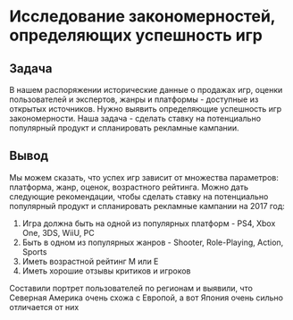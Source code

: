 # Исследование закономерностей, определяющих успешность игр

## Задача

В нашем распоряжении исторические данные о продажах игр, оценки пользователей и экспертов, жанры и платформы - доступные из открытых источников. Нужно выявить определяющие успешность игр закономерности. Наша задача - сделать ставку на потенциально популярный продукт и спланировать рекламные кампании.

## Вывод

Мы можем сказать, что успех игр зависит от множества параметров: платформа, жанр, оценок, возрастного рейтинга. Можно дать следующие рекомендации, чтобы сделать ставку на потенциально популярный продукт и спланировать рекламные кампании на 2017 год:
1. Игра должна быть на одной из популярных платформ - PS4, Xbox One, 3DS, WiiU, PC
2. Быть в одном из популярных жанров - Shooter, Role-Playing, Action, Sports
3. Иметь возрастной рейтинг M или Е
4. Иметь хорошие отзывы критиков и игроков

Составили портрет пользователей по регионам и выявили, что Северная Америка очень схожа с Европой, а вот Япония очень сильно отличается от них
